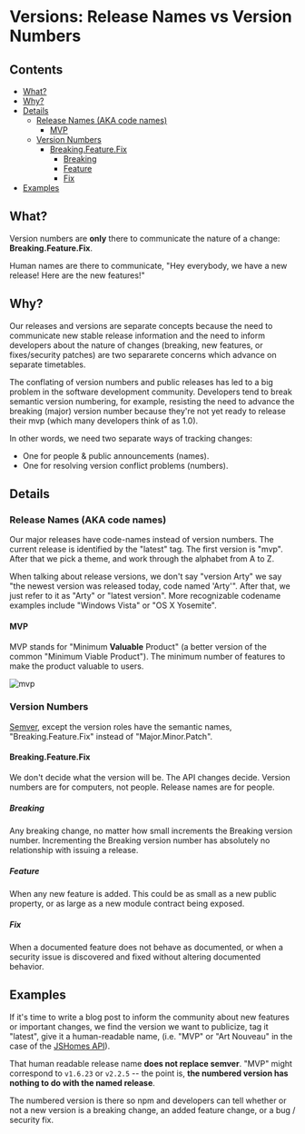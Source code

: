 # Versions: Release Names vs Version Numbers
<!-- START doctoc generated TOC please keep comment here to allow auto update -->
<!-- DON'T EDIT THIS SECTION, INSTEAD RE-RUN doctoc TO UPDATE -->
## Contents

- [What?](#what)
- [Why?](#why)
- [Details](#details)
  - [Release Names (AKA code names)](#release-names-aka-code-names)
    - [MVP](#mvp)
  - [Version Numbers](#version-numbers)
    - [Breaking.Feature.Fix](#breakingfeaturefix)
      - [Breaking](#breaking)
      - [Feature](#feature)
      - [Fix](#fix)
- [Examples](#examples)

<!-- END doctoc generated TOC please keep comment here to allow auto update -->

## What?

Version numbers are **only** there to communicate the nature of a change: **Breaking.Feature.Fix**.

Human names are there to communicate, "Hey everybody, we have a new release! Here are the new features!"

## Why?

Our releases and versions are separate concepts because the need to communicate new stable release information and the need to inform developers about the nature of changes (breaking, new features, or fixes/security patches) are two separarete concerns which advance on separate timetables.

The conflating of version numbers and public releases has led to a big problem in the software development community. Developers tend to break semantic version numbering, for example, resisting the need to advance the breaking (major) version number because they're not yet ready to release their mvp (which many developers think of as 1.0).

In other words, we need two separate ways of tracking changes:

* One for people & public announcements (names).
* One for resolving version conflict problems (numbers).

## Details

### Release Names (AKA code names)

Our major releases have code-names instead of version numbers. The current release is identified by the "latest" tag. The first version is "mvp". After that we pick a theme, and work through the alphabet from A to Z.

When talking about release versions, we don't say "version Arty" we say "the newest version was released today, code named 'Arty'". After that, we just refer to it as "Arty" or "latest version". More recognizable codename examples include "Windows Vista" or "OS X Yosemite".


#### MVP

MVP stands for "Minimum **Valuable** Product" (a better version of the common "Minimum Viable Product"). The minimum number of features to make the product valuable to users.

![mvp](https://cloud.githubusercontent.com/assets/364727/8585378/4222fd84-259e-11e5-804c-33ec952ca88d.png)


### Version Numbers

[Semver](http://semver.org), except the version roles have the semantic names, "Breaking.Feature.Fix" instead of "Major.Minor.Patch".


#### Breaking.Feature.Fix

We don't decide what the version will be. The API changes decide. Version numbers are for computers, not people. Release names are for people.

##### Breaking

Any breaking change, no matter how small increments the Breaking version number. Incrementing the Breaking version number has absolutely no relationship with issuing a release.

##### Feature

When any new feature is added. This could be as small as a new public property, or as large as a new module contract being exposed.

##### Fix

When a documented feature does not behave as documented, or when a security issue is discovered and fixed without altering documented behavior.



## Examples

If it's time to write a blog post to inform the community about new features or important changes, we find the version we want to publicize, tag it "latest", give it a human-readable name, (i.e. "MVP" or "Art Nouveau" in the case of the [JSHomes API](https://github.com/jshomes/jshomes-platform-api/blob/master/README.md#jshomes-api-)).

That human readable release name **does not replace semver**. "MVP" might correspond to `v1.6.23` or `v2.2.5` -- the point is, **the numbered version has nothing to do with the named release**.

The numbered version is there so npm and developers can tell whether or not a new version is a breaking change, an added feature change, or a bug / security fix.



